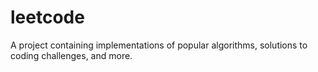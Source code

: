 # leetcode
A project containing implementations of popular algorithms, solutions to coding challenges, and more.
